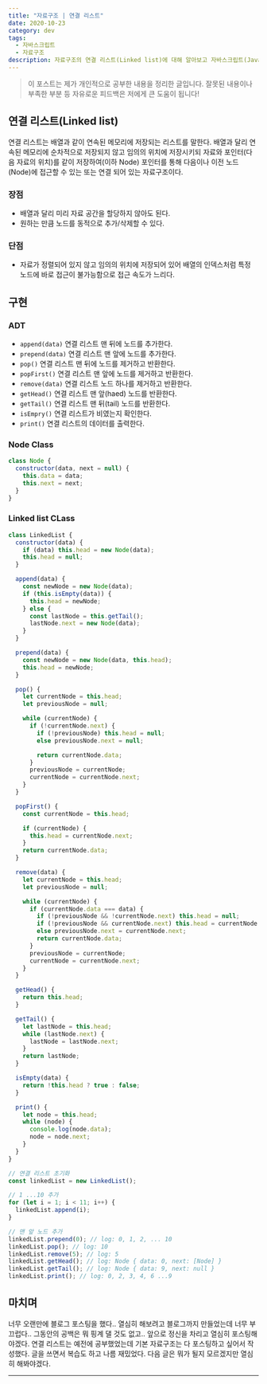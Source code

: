 ```yaml
---
title: "자료구조 | 연결 리스트"
date: 2020-10-23
category: dev
tags:
  - 자바스크립트
  - 자료구조
description: 자료구조의 연결 리스트(Linked list)에 대해 알아보고 자바스크립트(Javascript)로 구현해보자.
---
```


> 이 포스트는 제가 개인적으로 공부한 내용을 정리한 글입니다. 잘못된 내용이나 부족한 부분 등 자유로운 피드백은 저에게 큰 도움이 됩니다!

## 연결 리스트(Linked list)

연결 리스트는 배열과 같이 연속된 메모리에 저장되는 리스트를 말한다.
배열과 달리 연속된 메모리에 순차적으로 저장되지 않고 임의의 위치에 저장시키되 자료와 포인터(다음 자료의 위치)를 같이 저장하여(이하 Node) 포인터를 통해 다음이나 이전 노드(Node)에 접근할 수 있는 또는 연결 되어 있는 자료구조이다.

### 장점

- 배열과 달리 미리 자료 공간을 할당하지 않아도 된다.
- 원하는 만큼 노드를 동적으로 추가/삭제할 수 있다.

### 단점

- 자료가 정렬되어 있지 않고 임의의 위치에 저장되어 있어 배열의 인덱스처럼 특정 노드에 바로 접근이 불가능함으로 접근 속도가 느리다.

## 구현

### ADT

- `append(data)` 연결 리스트 맨 뒤에 노드를 추가한다.
- `prepend(data)` 연결 리스트 맨 앞에 노드를 추가한다.
- `pop()` 연결 리스트 맨 뒤에 노드를 제거하고 반환한다.
- `popFirst()` 연결 리스트 맨 앞에 노드를 제거하고 반환한다.
- `remove(data)` 연결 리스트 노드 하나를 제거하고 반환한다.
- `getHead()` 연결 리스트 맨 앞(haed) 노드를 반환한다.
- `getTail()` 연결 리스트 맨 뒤(tail) 노드를 반환한다.
- `isEmpry()` 연결 리스트가 비였는지 확인한다.
- `print()` 연결 리스트의 데이터를 출력한다.

### Node Class

```js
class Node {
  constructor(data, next = null) {
    this.data = data;
    this.next = next;
  }
}
```

### Linked list CLass

```js
class LinkedList {
  constructor(data) {
    if (data) this.head = new Node(data);
    this.head = null;
  }

  append(data) {
    const newNode = new Node(data);
    if (this.isEmpty(data)) {
      this.head = newNode;
    } else {
      const lastNode = this.getTail();
      lastNode.next = new Node(data);
    }
  }

  prepend(data) {
    const newNode = new Node(data, this.head);
    this.head = newNode;
  }

  pop() {
    let currentNode = this.head;
    let previousNode = null;

    while (currentNode) {
      if (!currentNode.next) {
        if (!previousNode) this.head = null;
        else previousNode.next = null;

        return currentNode.data;
      }
      previousNode = currentNode;
      currentNode = currentNode.next;
    }
  }

  popFirst() {
    const currentNode = this.head;

    if (currentNode) {
      this.head = currentNode.next;
    }
    return currentNode.data;
  }

  remove(data) {
    let currentNode = this.head;
    let previousNode = null;

    while (currentNode) {
      if (currentNode.data === data) {
        if (!previousNode && !currentNode.next) this.head = null;
        if (!previousNode && currentNode.next) this.head = currentNode.next;
        else previousNode.next = currentNode.next;
        return currentNode.data;
      }
      previousNode = currentNode;
      currentNode = currentNode.next;
    }
  }

  getHead() {
    return this.head;
  }

  getTail() {
    let lastNode = this.head;
    while (lastNode.next) {
      lastNode = lastNode.next;
    }
    return lastNode;
  }

  isEmpty(data) {
    return !this.head ? true : false;
  }

  print() {
    let node = this.head;
    while (node) {
      console.log(node.data);
      node = node.next;
    }
  }
}
```

```js
// 연결 리스트 초기화
const linkedList = new LinkedList();

// 1 ...10 추가
for (let i = 1; i < 11; i++) {
  linkedList.append(i);
}

// 맨 앞 노드 추가
linkedList.prepend(0); // log: 0, 1, 2, ... 10
linkedList.pop(); // log: 10
linkedList.remove(5); // log: 5
linkedList.getHead(); // log: Node { data: 0, next: [Node] }
linkedList.getTail(); // log: Node { data: 9, next: null }
linkedList.print(); // log: 0, 2, 3, 4, 6 ...9
```

## 마치며

너무 오랜만에 블로그 포스팅을 했다.. 열심히 해보려고 블로그까지 만들었는데 너무 부끄럽다.. 그동안의 공백은 뭐 핑계 댈 것도 없고.. 앞으로 정신을 차리고 열심히 포스팅해야겠다. 연결 리스트는 예전에 공부했었는데 기본 자료구조는 다 포스팅하고 싶어서 작성했다. 글을 쓰면서 복습도 하고 나름 재밌었다. 다음 글은 뭐가 될지 모르겠지만 열심히 해봐야겠다.

---
